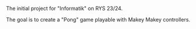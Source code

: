 The initial project for "Informatik" on RYS 23/24.

The goal is to create a "Pong" game playable with Makey Makey controllers.
